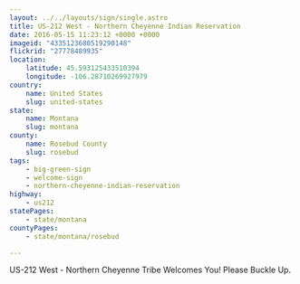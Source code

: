 ```yaml
---
layout: ../../layouts/sign/single.astro
title: US-212 West - Northern Cheyenne Indian Reservation
date: 2016-05-15 11:23:12 +0000 +0000
imageid: "4335123680519290148"
flickrid: "27778489935"
location:
    latitude: 45.593125433510394
    longitude: -106.28710269927979
country:
    name: United States
    slug: united-states
state:
    name: Montana
    slug: montana
county:
    name: Rosebud County
    slug: rosebud
tags:
    - big-green-sign
    - welcome-sign
    - northern-cheyenne-indian-reservation
highway:
    - us212
statePages:
    - state/montana
countyPages:
    - state/montana/rosebud

---
```

US-212 West - Northern Cheyenne Tribe Welcomes You!  Please Buckle Up.